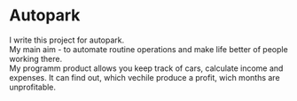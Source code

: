 # Autopark

I write this project for autopark.  
My main aim - to automate routine operations and make life better of people working there.  
My programm product allows you keep track of cars, calculate income and expenses. It can find out, which vechile produce a profit, wich months are unprofitable.  
